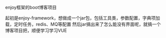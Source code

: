 enjoy框架的boot博客项目

起初是enjoy-framework，想做成一个jar包，包括工具类，参数配置，字典项加载，定时任务，redis、MQ等配置 然后jar搞出来了怎么能没有界面呢，就搞一个博客项目把，顺便学习学习VUE
